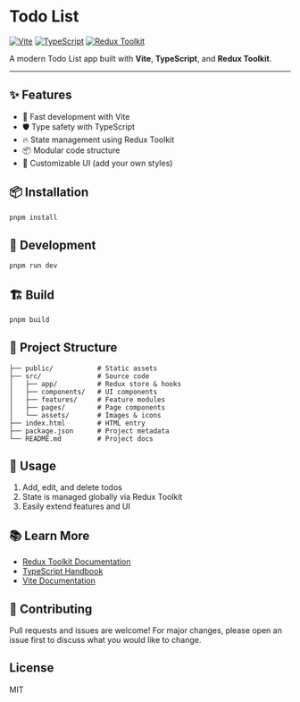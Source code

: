 # Todo List

[![Vite](https://img.shields.io/badge/Vite-4.x-blue.svg)](https://vitejs.dev/)
[![TypeScript](https://img.shields.io/badge/TypeScript-4.x-blue.svg)](https://www.typescriptlang.org/)
[![Redux Toolkit](https://img.shields.io/badge/Redux%20Toolkit-1.x-blue.svg)](https://redux-toolkit.js.org/)

A modern Todo List app built with **Vite**, **TypeScript**, and **Redux Toolkit**.

---

## ✨ Features

- 🚀 Fast development with Vite
- 🛡️ Type safety with TypeScript
- 🔥 State management using Redux Toolkit
- 📦 Modular code structure
- 🎨 Customizable UI (add your own styles)

## 📦 Installation

```bash
pnpm install
```

## 🔨 Development

```bash
pnpm run dev
```

## 🏗️ Build

```bash
pnpm build
```

## 📁 Project Structure

```
├── public/           # Static assets
├── src/              # Source code
│   ├── app/          # Redux store & hooks
│   ├── components/   # UI components
│   ├── features/     # Feature modules
│   ├── pages/        # Page components
│   └── assets/       # Images & icons
├── index.html        # HTML entry
├── package.json      # Project metadata
└── README.md         # Project docs
```

## 📝 Usage

1. Add, edit, and delete todos
2. State is managed globally via Redux Toolkit
3. Easily extend features and UI

## 📚 Learn More

- [Redux Toolkit Documentation](https://redux-toolkit.js.org/)
- [TypeScript Handbook](https://www.typescriptlang.org/docs/)
- [Vite Documentation](https://vitejs.dev/)

## 🤝 Contributing

Pull requests and issues are welcome! For major changes, please open an issue first to discuss what you would like to change.

## License

MIT
